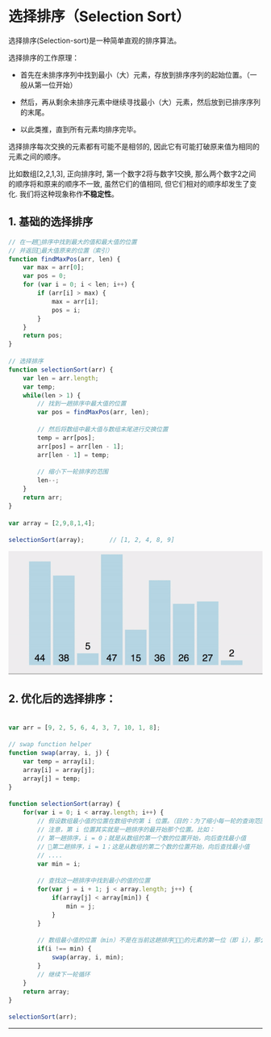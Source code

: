 # 选择排序（Selection Sort）


选择排序(Selection-sort)是一种简单直观的排序算法。

选择排序的工作原理：

- 首先在未排序序列中找到最小（大）元素，存放到排序序列的起始位置。（一般从第一位开始）

- 然后，再从剩余未排序元素中继续寻找最小（大）元素，然后放到已排序序列的末尾。

- 以此类推，直到所有元素均排序完毕。

选择排序每次交换的元素都有可能不是相邻的, 因此它有可能打破原来值为相同的元素之间的顺序。

比如数组[2,2,1,3], 正向排序时, 第一个数字2将与数字1交换, 那么两个数字2之间的顺序将和原来的顺序不一致, 虽然它们的值相同, 但它们相对的顺序却发生了变化. 我们将这种现象称作**不稳定性**。

## 1. 基础的选择排序

```js
// 在一趟排序中找到最大的值和最大值的位置
// 并返回最大值原来的位置（索引）
function findMaxPos(arr, len) {
    var max = arr[0];
    var pos = 0;
    for (var i = 0; i < len; i++) {
        if (arr[i] > max) {
            max = arr[i];
            pos = i;
        }        
    }
    return pos;
}

// 选择排序
function selectionSort(arr) {  
    var len = arr.length;    
    var temp;
    while(len > 1) {
        // 找到一趟排序中最大值的位置
        var pos = findMaxPos(arr, len);

        // 然后将数组中最大值与数组末尾进行交换位置
        temp = arr[pos];
        arr[pos] = arr[len - 1];
        arr[len - 1] = temp;

        // 缩小下一轮排序的范围
        len--;
    }
    return arr;
}

var array = [2,9,8,1,4];

selectionSort(array);       // [1, 2, 4, 8, 9]

```

![选择排序](../images/SelectionSort.gif)

## 2. 优化后的选择排序：
```js

var arr = [9, 2, 5, 6, 4, 3, 7, 10, 1, 8];

// swap function helper
function swap(array, i, j) {
    var temp = array[i];
    array[i] = array[j];
    array[j] = temp;
}

function selectionSort(array) {
    for(var i = 0; i < array.length; i++) {
        // 假设数组最小值的位置在数组中的第 i 位置。（目的：为了缩小每一轮的查询范围）
        // 注意，第 i 位置其实就是一趟排序的最开始那个位置。比如：
        // 第一趟排序，i = 0；就是从数组的第一个数的位置开始，向后查找最小值
        // 第二趟排序，i = 1；这是从数组的第二个数的位置开始，向后查找最小值
        // ....
        var min = i;

        // 查找这一趟排序中找到最小的值的位置
        for(var j = i + 1; j < array.length; j++) { 
            if(array[j] < array[min]) {
                min = j;
            }
        }

        // 数组最小值的位置（min）不是在当前这趟排序的元素的第一位（即 i），那么，当前排在第一位的数要与当前最小值交换位置。
        if(i !== min) {
            swap(array, i, min);
        }
        // 继续下一轮循环
    }
    return array;
}

selectionSort(arr);
```

----